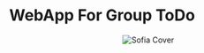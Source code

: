 # WebApp For Group ToDo

<p align="center">

  <img src="https://github.com/abhi123vj/flutter-Node/blob/main/Todo.jpg" alt="Sofia Cover" />

</p>
